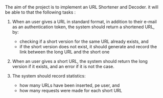 The aim of the project is to implement an URL Shortener and Decoder. 
it will be able to that the following tasks : 

1. When an user gives a URL in standard format, in addition to their e-mail as an authentication token, the system should return a shortened URL, by:
    - checking if a short version for the same URL already exists, and
    -  if the short version does not exist, it should generate and record the link between the long URL and the short one
2. When an user gives a short URL, the system should return the long version if it exists, and an error if it is not the case.

3. The system should record statistics:
    - how many URLs have been inserted, pe user, and 
    - how many requests were made for each short URL